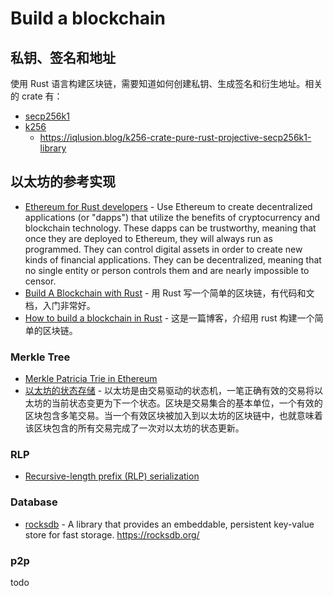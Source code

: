 # Build a blockchain

## 私钥、签名和地址

使用 Rust 语言构建区块链，需要知道如何创建私钥、生成签名和衍生地址。相关的 crate 有：

- [secp256k1](https://docs.rs/secp256k1/latest/secp256k1/)
- [k256](https://crates.io/crates/k256)
  - https://iqlusion.blog/k256-crate-pure-rust-projective-secp256k1-library

## 以太坊的参考实现

- [Ethereum for Rust developers](https://ethereum.org/en/developers/docs/programming-languages/rust/) - Use Ethereum to create decentralized applications (or "dapps") that utilize the benefits of cryptocurrency and blockchain technology. These dapps can be trustworthy, meaning that once they are deployed to Ethereum, they will always run as programmed. They can control digital assets in order to create new kinds of financial applications. They can be decentralized, meaning that no single entity or person controls them and are nearly impossible to censor.
- [Build A Blockchain with Rust](https://github.com/jacob-chia/tinychain) - 用 Rust 写一个简单的区块链，有代码和文档，入门非常好。
- [How to build a blockchain in Rust](https://blog.logrocket.com/how-to-build-a-blockchain-in-rust/) - 这是一篇博客，介绍用 rust 构建一个简单的区块链。

### Merkle Tree

- [Merkle Patricia Trie in Ethereum](https://ethereum.org/en/developers/docs/data-structures-and-encoding/patricia-merkle-trie/)
- [以太坊的状态存储](https://www.zlog.in/post/state-in-ethereum/) - 以太坊是由交易驱动的状态机，一笔正确有效的交易将以太坊的当前状态变更为下一个状态。区块是交易集合的基本单位，一个有效的区块包含多笔交易。当一个有效区块被加入到以太坊的区块链中，也就意味着该区块包含的所有交易完成了一次对以太坊的状态更新。

### RLP

- [Recursive-length prefix (RLP) serialization](https://ethereum.org/en/developers/docs/data-structures-and-encoding/rlp/)

### Database

- [rocksdb](https://github.com/facebook/rocksdb) - A library that provides an embeddable, persistent key-value store for fast storage. https://rocksdb.org/

### p2p

todo
